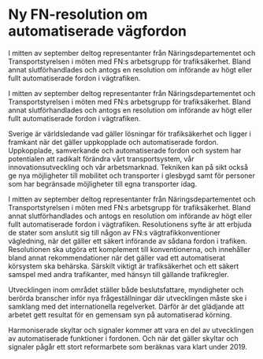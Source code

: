 # Ny FN-resolution om automatiserade vägfordon

I mitten av september deltog representanter från Näringsdepartementet och Transportstyrelsen i möten med FN:s arbetsgrupp för trafiksäkerhet. Bland annat slutförhandlades och antogs en resolution om införande av högt eller fullt automatiserade fordon i vägtrafiken.

I mitten av september deltog representanter från Näringsdepartementet och Transportstyrelsen i möten med FN:s arbetsgrupp för trafiksäkerhet. Bland annat slutförhandlades och antogs en resolution om införande av högt eller fullt automatiserade fordon i vägtrafiken.

Sverige är världsledande vad gäller lösningar för trafiksäkerhet och ligger i framkant när det gäller uppkopplade och automatiserade fordon. Uppkopplade, samverkande och automatiserade fordon och system har potentialen att radikalt förändra vårt transportsystem, vår innovationsutveckling och vår arbetsmarknad. Tekniken kan på sikt också ge nya möjligheter till mobilitet och transporter i glesbygd samt för personer som har begränsade möjligheter till egna transporter idag.

I mitten av september deltog representanter från Näringsdepartementet och Transportstyrelsen i möten med FN:s arbetsgrupp för trafiksäkerhet. Bland annat slutförhandlades och antogs en resolution om införande av högt eller fullt automatiserade fordon i vägtrafiken. Resolutionens syfte är att erbjuda de stater som anslutit sig till någon av FN:s vägtrafikkonventioner vägledning, när det gäller ett säkert införande av sådana fordon i trafiken. Resolutionen ska utgöra ett komplement till konventionerna, och innehåller bland annat rekommendationer när det gäller vad ett automatiserat körsystem ska behärska. Särskilt viktigt är trafiksäkerhet och ett säkert samspel med andra trafikanter, med hänsyn till gällande trafikregler.

Utvecklingen inom området ställer både beslutsfattare, myndigheter och berörda branscher inför nya frågeställningar där utvecklingen måste ske i samklang med det internationella regelverket. Därför är det glädjande att arbetet gett resultat för en gemensam syn på automatiserad körning.

Harmoniserade skyltar och signaler kommer att vara en del av utvecklingen av automatiserade funktioner i fordonen. Och när det gäller skyltar och signaler pågår ett stort reformarbete som beräknas vara klart under 2019.
